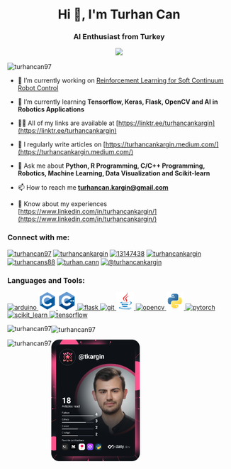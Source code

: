 <h1 align="center">Hi 👋, I'm Turhan Can</h1>
<h3 align="center">AI Enthusiast from Turkey</h3>
<p align="middle"><img src="https://media.giphy.com/media/bcKmIWkUMCjVm/giphy.gif" width="91px"></h2> 
<p align="left"> <img src="https://komarev.com/ghpvc/?username=turhancan97&label=Profile%20views&color=0e75b6&style=flat" alt="turhancan97" /> </p>

- 🔭 I’m currently working on [Reinforcement Learning for Soft Continuum Robot Control](https://github.com/turhancan97/RL-based-Control-of-a-Soft-Continuum-Robot)

- 🌱 I’m currently learning **Tensorflow, Keras, Flask, OpenCV and AI in Robotics Applications**

- 👨‍💻 All of my links are available at [https://linktr.ee/turhancankargin](https://linktr.ee/turhancankargin)

- 📝 I regularly write articles on [https://turhancankargin.medium.com/](https://turhancankargin.medium.com/)

- 💬 Ask me about **Python, R Programming, C/C++ Programming, Robotics, Machine Learning, Data Visualization and Scikit-learn**

- 📫 How to reach me **turhancan.kargin@gmail.com**

- 📄 Know about my experiences [https://www.linkedin.com/in/turhancankargin/](https://www.linkedin.com/in/turhancankargin/)

<h3 align="left">Connect with me:</h3>
<p align="left">
<a href="https://twitter.com/turhancan97" target="blank"><img align="center" src="https://cdn.jsdelivr.net/npm/simple-icons@3.0.1/icons/twitter.svg" alt="turhancan97" height="30" width="40" /></a>
<a href="https://linkedin.com/in/turhancankargin" target="blank"><img align="center" src="https://cdn.jsdelivr.net/npm/simple-icons@3.0.1/icons/linkedin.svg" alt="turhancankargin" height="30" width="40" /></a>
<a href="https://stackoverflow.com/users/13147438" target="blank"><img align="center" src="https://cdn.jsdelivr.net/npm/simple-icons@3.0.1/icons/stackoverflow.svg" alt="13147438" height="30" width="40" /></a>
<a href="https://kaggle.com/turhancankargin" target="blank"><img align="center" src="https://cdn.jsdelivr.net/npm/simple-icons@3.0.1/icons/kaggle.svg" alt="turhancankargin" height="30" width="40" /></a>
<a href="https://fb.com/turhancans88" target="blank"><img align="center" src="https://cdn.jsdelivr.net/npm/simple-icons@3.0.1/icons/facebook.svg" alt="turhancans88" height="30" width="40" /></a>
<a href="https://instagram.com/turhan.cann" target="blank"><img align="center" src="https://cdn.jsdelivr.net/npm/simple-icons@3.0.1/icons/instagram.svg" alt="turhan.cann" height="30" width="40" /></a>
<a href="https://medium.com/@turhancankargin" target="blank"><img align="center" src="https://cdn.jsdelivr.net/npm/simple-icons@3.0.1/icons/medium.svg" alt="@turhancankargin" height="30" width="40" /></a>
</p>

<h3 align="left">Languages and Tools:</h3>
<p align="left"> <a href="https://www.arduino.cc/" target="_blank"> <img src="https://cdn.worldvectorlogo.com/logos/arduino-1.svg" alt="arduino" width="40" height="40"/> </a> <a href="https://www.cprogramming.com/" target="_blank"> <img src="https://raw.githubusercontent.com/devicons/devicon/master/icons/c/c-original.svg" alt="c" width="40" height="40"/> </a> <a href="https://www.w3schools.com/cpp/" target="_blank"> <img src="https://raw.githubusercontent.com/devicons/devicon/master/icons/cplusplus/cplusplus-original.svg" alt="cplusplus" width="40" height="40"/> </a> <a href="https://flask.palletsprojects.com/" target="_blank"> <img src="https://www.vectorlogo.zone/logos/pocoo_flask/pocoo_flask-icon.svg" alt="flask" width="40" height="40"/> </a> <a href="https://git-scm.com/" target="_blank"> <img src="https://www.vectorlogo.zone/logos/git-scm/git-scm-icon.svg" alt="git" width="40" height="40"/> </a> <a href="https://www.java.com" target="_blank"> <img src="https://raw.githubusercontent.com/devicons/devicon/master/icons/java/java-original.svg" alt="java" width="40" height="40"/> </a> <a href="https://opencv.org/" target="_blank"> <img src="https://www.vectorlogo.zone/logos/opencv/opencv-icon.svg" alt="opencv" width="40" height="40"/> </a> <a href="https://www.python.org" target="_blank"> <img src="https://raw.githubusercontent.com/devicons/devicon/master/icons/python/python-original.svg" alt="python" width="40" height="40"/> </a> <a href="https://pytorch.org/" target="_blank"> <img src="https://www.vectorlogo.zone/logos/pytorch/pytorch-icon.svg" alt="pytorch" width="40" height="40"/> </a> <a href="https://scikit-learn.org/" target="_blank"> <img src="https://upload.wikimedia.org/wikipedia/commons/0/05/Scikit_learn_logo_small.svg" alt="scikit_learn" width="40" height="40"/> </a> <a href="https://www.tensorflow.org" target="_blank"> <img src="https://www.vectorlogo.zone/logos/tensorflow/tensorflow-icon.svg" alt="tensorflow" width="40" height="40"/> </a> </p>

<div align="left">
  <a>
  <p><img align="left" src="https://github-readme-stats.vercel.app/api?username=turhancan97&show_icons=true&locale=en" alt="turhancan97" /></p>
  </a>
  <a>
  <p><img width="400" align="center" src="https://github-readme-stats.vercel.app/api/top-langs?username=turhancan97&show_icons=true&locale=en&layout=compact" alt="turhancan97" /></p>
  </a>
</div>

<div align="left">
 <a href="https://git.io/streak-stats">
  <p><img align="left" src="https://github-readme-streak-stats.herokuapp.com?user=turhancan97&border_radius=80" alt="turhancan97" />
  </p>
  </a>
  <a href="https://app.daily.dev/tkargin" target="_blank">
    <img
      width="200"
      align="center"
      src="https://github.com/turhancan97/turhancan97/blob/master/devcard.svg"
      alt="Turhan Can Kargın's Dev Card"
    />
  </a>
</div>
